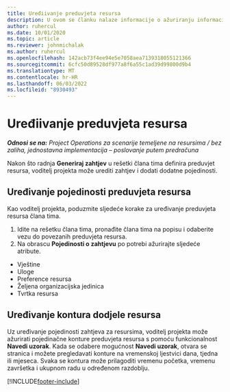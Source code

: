 ```yaml
---
title: Uređiivanje preduvjeta resursa
description: U ovom se članku nalaze informacije o ažuriranju informacija o preduvjetima resursa.
author: ruhercul
ms.date: 10/01/2020
ms.topic: article
ms.reviewer: johnmichalak
ms.author: ruhercul
ms.openlocfilehash: 142acb73f4ee94e5e7058aea7139318055121366
ms.sourcegitcommit: 6cfc50d89528df977a8f6a55c1ad39d99800d9b4
ms.translationtype: MT
ms.contentlocale: hr-HR
ms.lasthandoff: 06/03/2022
ms.locfileid: "8930493"
---
```

# <a name="edit-a-resource-requirement"></a>Uređiivanje preduvjeta resursa

_**Odnosi se na:** Project Operations za scenarije temeljene na resursima / bez zaliha, jednostavna implementacija – poslovanje putem predračuna_

Nakon što radnja **Generiraj zahtjev** u rešetki člana tima definira preduvjet resursa, voditelj projekta može urediti zahtjev i dodati dodatne pojedinosti.

## <a name="edit-resource-requirement-details"></a>Uređivanje pojedinosti preduvjeta resursa

Kao voditelj projekta, poduzmite sljedeće korake za uređivanje preduvjeta resursa člana tima.

1. Idite na rešetku člana tima, pronađite člana tima na popisu i odaberite vezu do povezanih preduvjeta resursa.
2. Na obrascu **Pojedinosti o zahtjevu** po potrebi ažurirajte sljedeće atribute.

- Vještine
- Uloge
- Preference resursa
- Željena organizacijska jedinica
- Tvrtka resursa

## <a name="edit-resource-assignment-contours"></a>Uređivanje kontura dodjele resursa

Uz uređivanje pojedinosti zahtjeva za resursima, voditelj projekta može ažurirati pojedinačne konture preduvjeta resursa s pomoću funkcionalnost **Navedi uzorak**. Kada se odabere mogućnost **Navedi uzorak**, otvara se stranica i možete pregledavati konture na vremenskoj ljestvici dana, tjedna ili mjeseca. Svaka se kontura može prilagoditi vremenu početka, vremenu završetka i ukupnom radu u određenom razdoblju.

[!INCLUDE[footer-include](../includes/footer-banner.md)]